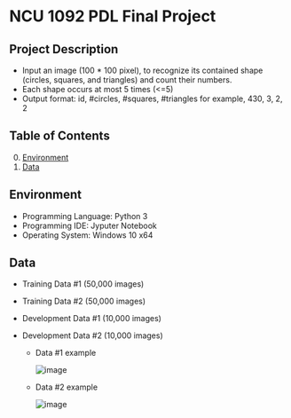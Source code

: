 # NCU 1092 PDL Final Project

## Project Description
* Input an image (100 * 100 pixel), to recognize its contained shape (circles, squares, and triangles) and count their numbers.
* Each shape occurs at most 5 times (<=5)
* Output format: id, #circles, #squares, #triangles for example, 430, 3, 2, 2

## Table of Contents
<!--ts-->
   0. [Environment](https://github.com/firejetz/NCU-1092-PDL-Final-Project/blob/main/README.md#Environment)
   1. [Data](https://github.com/firejetz/NCU-1092-PDL-Final-Project/blob/main/README.md#Data)
 
<!--te-->

## Environment
* Programming Language: Python 3
* Programming IDE: Jyputer Notebook
* Operating System: Windows 10 x64

## Data
* Training Data #1 (50,000 images)
* Training Data #2 (50,000 images)
* Development Data #1 (10,000 images)
* Development Data #2 (10,000 images) 

   * Data #1 example

      ![image](https://user-images.githubusercontent.com/79726434/158794004-aa0eb135-9999-4892-b041-72af546e9031.png)

   * Data #2 example

      ![image](https://user-images.githubusercontent.com/79726434/158794024-f06b619c-9388-481a-920a-0c7977c81171.png)
